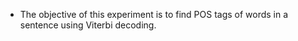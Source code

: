 - The objective of this experiment is to find POS tags of words in a sentence using Viterbi decoding.
